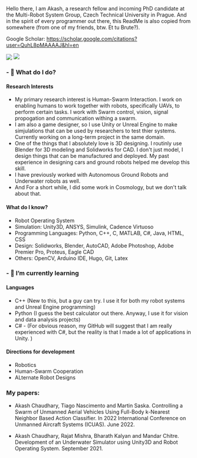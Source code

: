 
Hello there, I am Akash, a research fellow and incoming PhD candidate at the Multi-Robot System Group, Czech Technical University in Prague. And in the spirit of every programmer out there, this ReadMe is also copied from somewhere (from one of my friends, btw. Et tu Brute?). 

Google Scholar: https://scholar.google.com/citations?user=QuhL8pMAAAAJ&hl=en


<p>
<img align="center" src="https://github-readme-stats.vercel.app/api?username=akash1306&show_icons=true&hide_title=true&count_private=true&disable_animations=false&theme=github_dark&line_height=33&hide_rank=true"/>
<img align="top" src="https://github-readme-stats.vercel.app/api/top-langs/?username=akash1306&layout=compact&langs_count=10&theme=github_dark"/>
</p>

### - 🤖 What do I do? 
#### Research Interests
 - My primary research interest is Human-Swarm Interaction. I work on enabling humans to work together with robots, specifically UAVs, to perform certain tasks. I work with Swarm control, vision, signal propogation and communication withing a swarm. 
 - I am also a game designer, so I use Unity or Unreal Engine to make simjulations that can be used by researchers to test thier systems. Currently working on a long-term project in the same domain. 
 - One of the things that I absolutely love is 3D designing. I routinly use Blender for 3D modeling and Solidworks for CAD. I don't just model, I design things that can be manufactured and deployed. My past experience in designing cars and ground robots helped me develop this skill. 
 - I have previously worked with Autonomous Ground Robots and Underwater robots as well. 
 - And For a short while, I did some work in Cosmology, but we don't talk about that. 
 
 #### What do I know? 
 - Robot Operating System
- Simulation: Unity3D, ANSYS, Simulink, Cadence Virtuoso
- Programming Languages: Python, C++, C, MATLAB, C#, Java, HTML, CSS
- Design: Solidworks, Blender, AutoCAD, Adobe Photoshop, Adobe Premier Pro, Proteus, Eagle CAD
- Others: OpenCV, Arduino IDE, Hugo, Git, Latex


### - 🌱 I’m currently learning
#### Languages
- C++     (New to this, but a guy can try. I use it for both my robot systems and Unreal Engine programming)
- Python  (I guess the best calculator out there. Anyway, I use it for vision and data analysis projects)
- C# - (For obvious reason, my GitHub will suggest that I am really experienced with C#, but the reality is that I made a lot of applications in Unity. )

#### Directions for development
- Robotics
- Human-Swarm Cooperation
- ALternate Robot Designs


### My papers: 
 - Akash Chaudhary, Tiago Nascimento and Martin Saska. Controlling a Swarm of Unmanned Aerial Vehicles Using Full-Body k-Nearest Neighbor Based Action Classifier. In 2022 International Conference on Unmanned Aircraft Systems (ICUAS). June 2022.

 - Akash Chaudhary, Rajat Mishra, Bharath Kalyan and Mandar Chitre. Development of an Underwater Simulator using Unity3D and Robot Operating System. September 2021.

